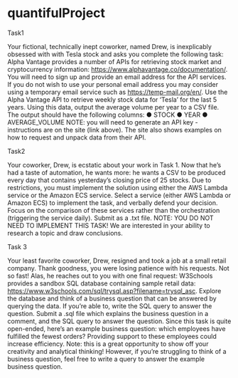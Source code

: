 # quantifulProject

Task1

Your fictional, technically inept coworker, named Drew, is inexplicably obsessed with with
Tesla stock and asks you complete the following task:
Alpha Vantage provides a number of APIs for retrieving stock market and cryptocurrency
information: https://www.alphavantage.co/documentation/.
You will need to sign up and provide an email address for the API services. If you do not
wish to use your personal email address you may consider using a temporary email service
such as https://temp-mail.org/en/.
Use the Alpha Vantage API to retrieve weekly stock data for ‘Tesla’ for the last 5 years.
Using this data, output the average volume per year to a CSV file.
The output should have the following columns:
● STOCK
● YEAR
● AVERAGE_VOLUME
NOTE: you will need to generate an API key - instructions are on the site (link above). The site also
shows examples on how to request and unpack data from their API.

Task2

Your coworker, Drew, is ecstatic about your work in Task 1. Now that he’s had a taste of
automation, he wants more: he wants a CSV to be produced every day that contains
yesterday’s closing price of 25 stocks. Due to restrictions, you must implement the solution
using either the AWS Lambda service or the Amazon ECS service.
Select a service (either AWS Lambda or Amazon ECS) to implement the task, and verbally
defend your decision. Focus on the comparison of these services rather than the
orchestration (triggering the service daily). Submit as a .txt file.
NOTE: YOU DO NOT NEED TO IMPLEMENT THIS TASK! We are interested in your ability
to research a topic and draw conclusions.

Task 3

Your least favorite coworker, Drew, resigned and took a job at a small retail company. Thank
goodness, you were losing patience with his requests. Not so fast! Alas, he reaches out to
you with one final request:
W3Schools provides a sandbox SQL database containing sample retail data:
https://www.w3schools.com/sql/trysql.asp?filename=trysql_asc.
Explore the database and think of a business question that can be answered by querying
the data. If you’re able to, write the SQL query to answer the question.
Submit a .sql file which explains the business question in a comment, and the SQL query to
answer the question.
Since this task is quite open-ended, here’s an example business question: which
employees have fulfilled the fewest orders? Providing support to these employees could
increase efficiency.
Note: this is a great opportunity to show off your creativity and analytical thinking! However,
if you’re struggling to think of a business question, feel free to write a query to answer the
example business question.
